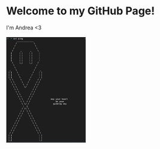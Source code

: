 # Welcome to my GitHub Page! 
<div valign="center">
	I'm Andrea <3
</div>
</br>
<img src="https://github.com/aFalkons/aFalKons/blob/main/aFalkons.png" width="42%" >
<!--
**aFalkons/aFalKons** is a ✨ _special_ ✨ repository because its `README.md` (this file) appears on your GitHub profile.

Here are some ideas to get you started:

- 🔭 I’m currently working on ...
- 🌱 I’m currently learning ...
- 👯 I’m looking to collaborate on ...
- 🤔 I’m looking for help with ...
- 💬 Ask me about ...
- 📫 How to reach me: ...
- 😄 Pronouns: ...
- ⚡ Fun fact: ...
-->

